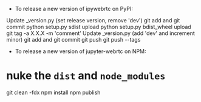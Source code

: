 - To release a new version of ipywebrtc on PyPI:

Update \_version.py (set release version, remove 'dev')
git add and git commit
python setup.py sdist upload
python setup.py bdist_wheel upload
git tag -a X.X.X -m 'comment'
Update \_version.py (add 'dev' and increment minor)
git add and git commit
git push
git push --tags

- To release a new version of jupyter-webrtc on NPM:

# nuke the `dist` and `node_modules`

git clean -fdx
npm install
npm publish
